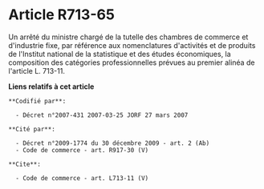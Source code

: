 # Article R713-65

Un arrêté du ministre chargé de la tutelle des chambres de commerce et d'industrie fixe, par référence aux nomenclatures
d'activités et de produits de l'Institut national de la statistique et des études économiques, la composition des catégories
professionnelles prévues au premier alinéa de l'article L. 713-11.

**Liens relatifs à cet article**

	**Codifié par**:

	  - Décret n°2007-431 2007-03-25 JORF 27 mars 2007

	**Cité par**:

	  - Décret n°2009-1774 du 30 décembre 2009 - art. 2 (Ab)
	  - Code de commerce - art. R917-30 (V)

	**Cite**:

	  - Code de commerce - art. L713-11 (V)
